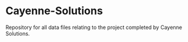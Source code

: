 # Cayenne-Solutions
Repository for all data files relating to the project completed by Cayenne Solutions. 


